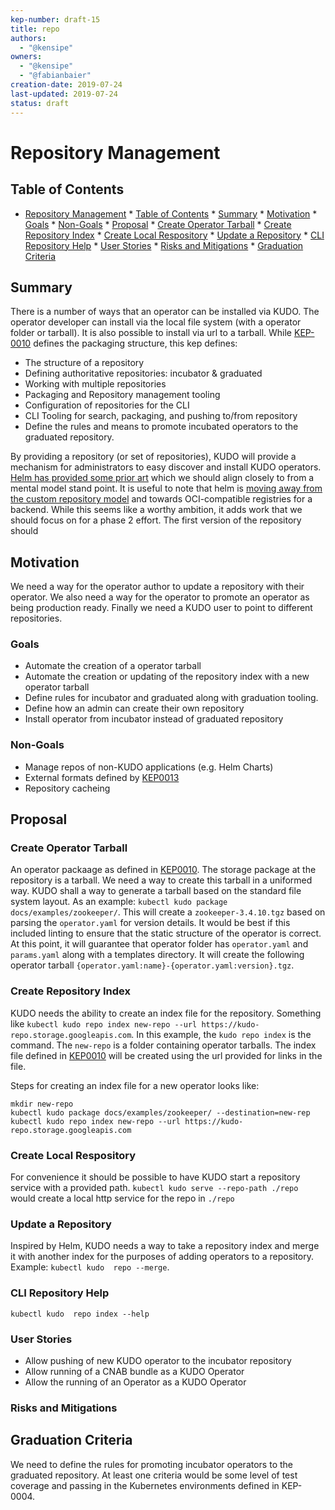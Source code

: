 ```yaml
---
kep-number: draft-15
title: repo
authors:
  - "@kensipe"
owners:
  - "@kensipe"
  - "@fabianbaier"
creation-date: 2019-07-24
last-updated: 2019-07-24
status: draft
---
```


# Repository Management

## Table of Contents

* [Repository Management](#repository-management)
      * [Table of Contents](#table-of-contents)
      * [Summary](#summary)
      * [Motivation](#motivation)
         * [Goals](#goals)
         * [Non-Goals](#non-goals)
      * [Proposal](#proposal)
         * [Create Operator Tarball](#create-operator-tarball)
         * [Create Repository Index](#create-repository-index)
         * [Create Local Respository](#create-local-respository)
         * [Update a Repository](#update-a-repository)
         * [CLI Repository Help](#cli-repository-help)
         * [User Stories](#user-stories)
         * [Risks and Mitigations](#risks-and-mitigations)
      * [Graduation Criteria](#graduation-criteria)

## Summary

There is a number of ways that an operator can be installed via KUDO.  The operator developer can install via the local file system (with a operator folder or tarball).  It is also possible to install via url to a tarball.  While [KEP-0010](keps/0010-package-manager.md) defines the packaging structure, this kep defines:

* The structure of a repository
* Defining authoritative repositories: incubator & graduated
* Working with multiple repositories
* Packaging and Repository management tooling
* Configuration of repositories for the CLI
* CLI Tooling for search, packaging, and pushing to/from repository
* Define the rules and means to promote incubated operators to the graduated repository.

By providing a repository (or set of repositories), KUDO will provide a mechanism for administrators to easy discover and install KUDO operators.  [Helm has provided some prior art](https://github.com/helm/helm/blob/master/docs/chart_repository.md) which we should align closely to from a mental model stand point.
It is useful to note that helm is [moving away from the custom repository model](https://blog.bacongobbler.com/post/2019-01-25-distributing-with-distribution/index.html) and towards OCI-compatible registries for a backend.  While this seems like a worthy ambition, it adds work that we should focus on for a phase 2 effort.   The first version of the repository should

## Motivation

We need a way for the operator author to update a repository with their operator.  We also need a way for the operator to promote an operator as being production ready. Finally we need a KUDO user to point to different repositories.  

### Goals

- Automate the creation of a operator tarball
- Automate the creation or updating of the repository index with a new operator tarball
- Define rules for incubator and graduated along with graduation tooling.
- Define how an admin can create their own repository
- Install operator from incubator instead of graduated repository

### Non-Goals

- Manage repos of non-KUDO applications (e.g. Helm Charts)
- External formats defined by [KEP0013](keps/0013-external-specs.md)
- Repository cacheing

## Proposal

### Create Operator Tarball

An operator packaage as defined in [KEP0010](keps/0010-package-manager.md).  The storage package at the repository is a tarball. We need a way to create this tarball in a uniformed way. KUDO shall a way to generate a tarball based on the standard file system layout.  As an example: `kubectl kudo package docs/examples/zookeeper/`.  This will create a `zookeeper-3.4.10.tgz` based on parsing the `operator.yaml` for version details. It would be best if this included linting to ensure that the static structure of the operator is correct. At this point, it will guarantee that operator folder has `operator.yaml` and `params.yaml` along with a templates directory.  It will create the following operator tarball `{operator.yaml:name}-{operator.yaml:version}.tgz`.

### Create Repository Index

KUDO needs the ability to create an index file for the repository. Something like `kubectl kudo repo index new-repo --url https://kudo-repo.storage.googleapis.com`. In this example, the `kudo repo index` is the command. The `new-repo` is a folder containing operator tarballs. The index file defined in [KEP0010](keps/0010-package-manager.md) will be created using the url provided for links in the file.

Steps for creating an index file for a new operator looks like:
```
mkdir new-repo
kubectl kudo package docs/examples/zookeeper/ --destination=new-rep
kubectl kudo repo index new-repo --url https://kudo-repo.storage.googleapis.com
```

### Create Local Respository

For convenience it should be possible to have KUDO start a repository service with a provided path.  `kubectl kudo serve --repo-path ./repo` would create a local http service for the repo in `./repo`

### Update a Repository

Inspired by Helm, KUDO needs a way to take a repository index and merge it with another index for the purposes of adding operators to a repository.  Example: `kubectl kudo  repo --merge`.

### CLI Repository Help

`kubectl kudo  repo index --help`

### User Stories

- Allow pushing of new KUDO operator to the incubator repository
- Allow running of a CNAB bundle as a KUDO Operator
- Allow the running of an Operator as a KUDO Operator


### Risks and Mitigations


## Graduation Criteria

We need to define the rules for promoting incubator operators to the graduated repository.  At least one criteria would be some level of test coverage and passing in the Kubernetes environments defined in KEP-0004.
